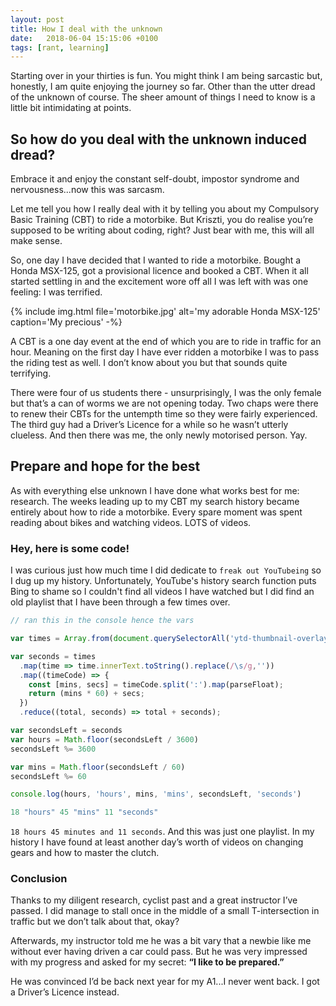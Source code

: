 ```yaml
---
layout: post
title: How I deal with the unknown
date:   2018-06-04 15:15:06 +0100
tags: [rant, learning]
---
```


Starting over in your thirties is fun. You might think I am being sarcastic but, honestly, I am quite enjoying the journey so far. Other than the utter dread of the unknown of course. The sheer amount of things I need to know is a little bit intimidating at points.

## So how do you deal with the unknown induced dread?

Embrace it and enjoy the constant self-doubt, impostor syndrome and nervousness...now this was sarcasm.

Let me tell you how I really deal with it by telling you about my Compulsory Basic Training (CBT) to ride a motorbike. But Kriszti, you do realise you’re supposed to be writing about coding, right? Just bear with me, this will all make sense.

So, one day I have decided that I wanted to ride a motorbike. Bought a Honda MSX-125, got a provisional licence and booked a CBT. When it all started settling in and the excitement wore off all I was left with was one feeling: I was terrified.

{% include img.html file='motorbike.jpg' alt='my adorable Honda MSX-125'
caption='My precious' -%}

A CBT is a one day event at the end of which you are to ride in traffic for an hour. Meaning on the first day I have ever ridden a motorbike I was to pass the riding test as well. I don’t know about you but that sounds quite terrifying.

There were four of us students there - unsurprisingly, I was the only female but that’s a can of worms we are not opening today. Two chaps were there to renew their CBTs for the untempth time so they were fairly experienced. The third guy had a Driver’s Licence for a while so he wasn’t utterly clueless. And then there was me, the only newly motorised person. Yay.

## Prepare and hope for the best

As with everything else unknown I have done what works best for me: research. The weeks leading up to my CBT my search history became entirely about how to ride a motorbike. Every spare moment was spent reading about bikes and watching videos. LOTS of videos.

### Hey, here is some code!

I was curious just how much time I did dedicate to `freak out YouTubeing` so I dug up my history. Unfortunately, YouTube's history search function puts Bing to shame so I couldn't find all videos I have watched but I did find an old playlist that I have been through a few times over.

```js
// ran this in the console hence the vars

var times = Array.from(document.querySelectorAll('ytd-thumbnail-overlay-time-status-renderer'));

var seconds = times
  .map(time => time.innerText.toString().replace(/\s/g,''))
  .map((timeCode) => {
    const [mins, secs] = timeCode.split(':').map(parseFloat);
    return (mins * 60) + secs;
  })
  .reduce((total, seconds) => total + seconds);

var secondsLeft = seconds
var hours = Math.floor(secondsLeft / 3600)
secondsLeft %= 3600

var mins = Math.floor(secondsLeft / 60)
secondsLeft %= 60

console.log(hours, 'hours', mins, 'mins', secondsLeft, 'seconds')

18 "hours" 45 "mins" 11 "seconds"

```

`18 hours 45 minutes and 11 seconds`. And this was just one playlist. In my history I have found at least another day’s worth of videos on changing gears and how to master the clutch.

### Conclusion

Thanks to my diligent research, cyclist past and a great instructor I’ve passed. I did manage to stall once in the middle of a small T-intersection in traffic but we don’t talk about that, okay?

Afterwards, my instructor told me he was a bit vary that a newbie like me without ever having driven a car could pass. But he was very impressed with my progress and asked for my secret: **“I like to be prepared.”**

He was convinced I’d be back next year for my A1...I never went back. I got a Driver’s Licence instead.
